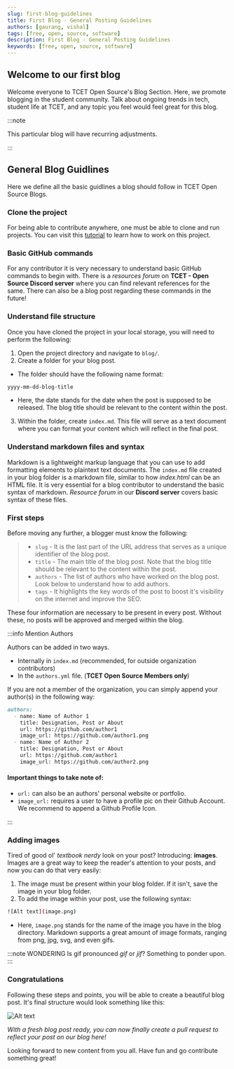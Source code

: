 ```yaml
---
slug: first-blog-guidelines
title: First Blog - General Posting Guidelines
authors: [gaurang, vishal]
tags: [free, open, source, software]
description: First Blog - General Posting Guidelines
keywords: [free, open, source, software]
---
```


## Welcome to our first blog

Welcome everyone to TCET Open Source's Blog Section. Here, we promote blogging in the student community. Talk about ongoing trends in tech, student life at TCET, and any topic you feel would feel great for this blog.

:::note

This particular blog will have recurring adjustments.

:::

## General Blog Guidlines

Here we define all the basic guidlines a blog should follow in TCET Open Source Blogs.

### Clone the project

For being able to contribute anywhere, one must be able to clone and run projects. You can visit this [tutorial](https://opensource.tcetmumbai.in/docs/projects/docs-site/getting-started) to learn how to work on this project.

### Basic GitHub commands

For any contributor it is very necessary to understand basic GitHub commands to begin with. There is a _resources forum_ on **TCET - Open Source Discord server** where you can find relevant references for the same. There can also be a blog post regarding these commands in the future!

### Understand file structure

Once you have cloned the project in your local storage, you will need to perform the following:

1. Open the project directory and navigate to `blog/`.
2. Create a folder for your blog post.
* The folder should have the following name format:
```sh
yyyy-mm-dd-blog-title
```
* Here, the date stands for the date when the post is supposed to be released. The blog title should be relevant to the content within the post.
3. Within the folder, create `index.md`. This file will serve as a text document where you can format your content which will reflect in the final post.

### Understand markdown files and syntax

Markdown is a lightweight markup language that you can use to add formatting elements to plaintext text documents. The `index.md` file created in your blog folder is a markdown file, similar to how _index.html_ can be an HTML file. It is very essential for a blog contributor to understand the basic syntax of markdown. _Resource forum_ in our **Discord server** covers basic syntax of these files.

### First steps

Before moving any further, a blogger must know the following:

> - `slug` - It is the last part of the URL address that serves as a unique identifier of the blog post.
> - `title` - The main title of the blog post. Note that the blog title should be relevant to the content within the post.
> - `authors` - The list of authors who have worked on the blog post. Look below to understand how to add authors.
> - `tags` - It highlights the key words of the post to boost it's visibility on the internet and improve the SEO.

These four information are necessary to be present in every post. Without these, no posts will be approved and merged within the blog.


:::info Mention Authors

Authors can be added in two ways.
- Internally in `index.md` (recommended, for outside organization contributors)
- In the `authors.yml` file. (**TCET Open Source Members only**)

If you are not a member of the organization, you can simply append your author(s) in the following way:

```md
authors:
  - name: Name of Author 1
    title: Designation, Post or About
    url: https://github.com/author1
    image_url: https://github.com/author1.png
  - name: Name of Author 2
    title: Designation, Post or About
    url: https://github.com/author1
    image_url: https://github.com/author2.png
```
#### Important things to take note of:
- `url:` can also be an authors' personal website or portfolio.
- `image_url:` requires a user to have a profile pic on their Github Account. We recommend to append a Github Profile Icon.



:::

### Adding images

Tired of good ol' _textbook nerdy_ look on your post? Introducing: **images**. Images are a great way to keep the reader's attention to your posts, and now you can do that very easily:
1. The image must be present within your blog folder. If it isn't, save the image in your blog folder.
2. To add the image within your post, use the following syntax:
```sh
![Alt text](image.png)
```
* Here, `image.png` stands for the name of the image you have in the blog directory. Markdown supports a great amount of image formats, ranging from png, jpg, svg, and even gifs.

:::note WONDERING
Is gif pronounced _gif_ or _jif_? Something to ponder upon.
:::

### Congratulations

Following these steps and points, you will be able to create a beautiful blog post. It's final structure would look something like this:

![Alt text](structure.png)

_With a fresh blog post ready, you can now finally create a pull request to reflect your post on our blog here!_

Looking forward to new content from you all. Have fun and go contribute something great!